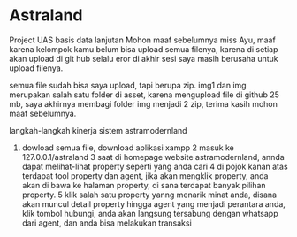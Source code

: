 # Astraland
Project UAS basis data lanjutan
Mohon maaf sebelumnya miss Ayu, maaf karena kelompok kamu belum bisa upload semua filenya, karena di setiap akan upload di git hub selalu eror di akhir sesi
saya masih berusaha untuk upload filenya.

semua file sudah bisa saya upload, tapi berupa zip. img1 dan img merupakan salah satu folder di asset, karena mengupload file di github 25 mb, saya akhirnya membagi folder img menjadi 2 zip, terima kasih mohon maaf sebelumnya.

langkah-langkah kinerja sistem astramodernland
1. dowload semua file, download aplikasi xampp
2 masuk ke 127.0.0.1/astraland
3 saat di homepage website astramodernland, annda dapat melihat-lihat property seperti yang anda cari
4 di pojok kanan atas terdapat tool property dan agent, jika akan mengklik property, anda akan di bawa ke halaman property, di sana terdapat banyak pilihan property.
5 klik salah satu property yanng menarik minat anda, disana akan muncul detail property hingga agent yang menjadi perantara anda, klik tombol hubungi, anda akan langsung tersabung dengan whatsapp dari agent, dan anda bisa melakukan transaksi

